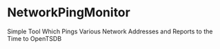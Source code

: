 # NetworkPingMonitor
Simple Tool Which Pings Various Network Addresses and Reports to the Time to OpenTSDB
